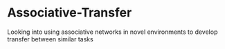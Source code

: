 # Associative-Transfer
Looking into using associative networks in novel environments to develop transfer between similar tasks
